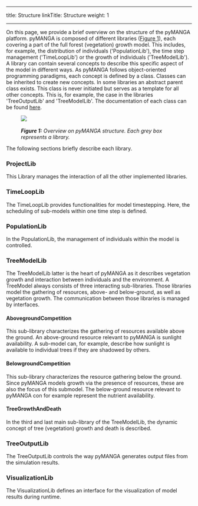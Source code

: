 
---
title: Structure
linkTitle: Structure
weight: 1

---

On this page, we provide a brief overview on the structure of the pyMANGA platform.
pyMANGA is composed of different libraries (<a href="/contribution/#Figure_1">Figure 1</a>), each covering a part of the full forest (vegetation) growth model.
This includes, for example, the distribution of individuals ('PopulationLib'), the time step management ('TimeLoopLib') or the growth of individuals ('TreeModelLib').
A library can contain several concepts to describe this specific aspect of the model in different ways.
As pyMANGA follows object-oriented programming paradigms, each concept is defined by a class.
Classes can be inherited to create new concepts.
In some libraries an abstract parent class exists. 
This class is never initiated but serves as a template for all other concepts.
This is, for example, the case in the libraries 'TreeOutputLib' and 'TreeModelLib'.
The documentation of each class can be found [here](https://jbathmann.github.io/pyMANGA/annotated.html).


<figure class="alert">
    <img id="Figure_1" src="/pictures/contribution/manga_structure.png">
    <figcaption>
        <i><br><strong>Figure 1:</strong> Overview on pyMANGA structure. Each grey box represents a library.</i>
    </figcaption>
</figure><p>

The following sections briefly describe each library.


### ProjectLib

This Library manages the interaction of all the other implemented libraries.

### TimeLoopLib

The TimeLoopLib provides functionalities for model timestepping.
Here, the scheduling of sub-models within one time step is defined.

### PopulationLib

In the PopulationLib, the management of individuals within the model is controlled.

### TreeModelLib

The TreeModelLib latter is the heart of pyMANGA as it describes vegetation growth and interaction between individuals and the environment.
A TreeModel always consists of three interacting sub-libraries. 
Those libraries model the gathering of resources, above- and below-ground, as well as vegetation growth.
The communication between those libraries is managed by interfaces. 

#### AbovegroundCompetition

This sub-library characterizes the gathering of resources available above the ground.
An above-ground resource relevant to pyMANGA is sunlight availability.
A sub-model can, for example, describe how sunlight is available to individual trees if they are shadowed by others.

#### BelowgroundCompetition

This sub-library characterizes the resource gathering below the ground.
Since pyMANGA models growth via the presence of resources, these are also the focus of this submodel.
The below-ground resource relevant to pyMANGA con for example represent the nutrient availability.

#### TreeGrowthAndDeath

In the third and last main sub-library of the TreeModelLib, the dynamic concept of tree (vegetation) growth and death is described.

### TreeOutputLib

The TreeOutputLib controls the way pyMANGA generates output files from the simulation results.

### VisualizationLib

The VisualizationLib defines an interface for the visualization of model results during runtime.

